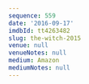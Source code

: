 ```yaml
---
sequence: 559
date: '2016-09-17'
imdbId: tt4263482
slug: the-witch-2015
venue: null
venueNotes: null
medium: Amazon
mediumNotes: null
---
```


